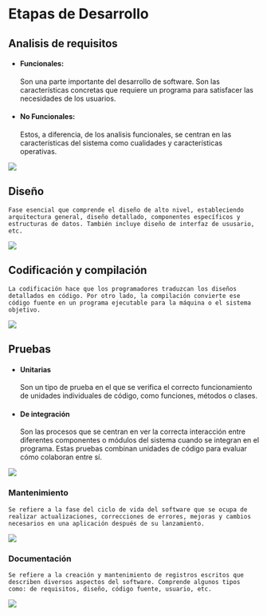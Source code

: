 # Etapas de Desarrollo

## Analisis de requisitos

- #### Funcionales: 
    Son una parte importante del desarrollo de software. Son las características concretas que requiere un programa para satisfacer las necesidades de los usuarios.

- #### No Funcionales:
    Estos, a diferencia, de los analisis funcionales, se centran en las características del sistema como cualidades y características operativas. 

![](https://knowgarden.files.wordpress.com/2014/12/requisitos.jpg)

## Diseño
    Fase esencial que comprende el diseño de alto nivel, estableciendo arquitectura general, diseño detallado, componentes específicos y estructuras de datos. También incluye diseño de interfaz de ususario, etc.

![](https://www.certus.edu.pe/blog/wp-content/uploads/2020/02/por-que-estudiar-desarrollo-software-portada.jpg)

## Codificación y compilación 

    La codificación hace que los programadores traduzcan los diseños detallados en código. Por otro lado, la compilación convierte ese código fuente en un programa ejecutable para la máquina o el sistema objetivo.

![](https://imgs.search.brave.com/h-aYJxX36Tr3nhkChXLYzDaPlpBJTbqytvHB0RUQFCA/rs:fit:500:0:0/g:ce/aHR0cDovL2RlY29u/Y2VwdG9zLmNvbS93/cC1jb250ZW50L3Vw/bG9hZHMvMjAxMy8x/Mi9jb25jZXB0by1k/ZS1jb21waWxhY2lv/bi5qcGc)

## Pruebas

- #### Unitarias
    Son un tipo de prueba en el que se verifica el correcto funcionamiento de unidades individuales de código, como funciones, métodos o clases. 

- #### De integración
    Son las procesos que se centran en ver la correcta interacción entre diferentes componentes o módulos del sistema cuando se integran en el programa. Estas pruebas combinan unidades de código para evaluar cómo colaboran entre sí.

![](https://imgs.search.brave.com/6y_DzB9c9q65zQSGSqTIs_yLqY7OY3lGsPdOws0s-dc/rs:fit:860:0:0/g:ce/aHR0cHM6Ly9teXNl/cnZlcm5hbWUuY29t/L2ltZy9vdGhlci82/NC93aGF0LWlzLXN5/c3RlbS1pbnRlZ3Jh/dGlvbi10ZXN0aW5n/LTIucG5n)

### Mantenimiento
    Se refiere a la fase del ciclo de vida del software que se ocupa de realizar actualizaciones, correcciones de errores, mejoras y cambios necesarios en una aplicación después de su lanzamiento.

![](https://imgs.search.brave.com/g3of6Yx8IpLveAYhyVoFpvkhqYWMfRxtm8k_gvpaCfw/rs:fit:500:0:0/g:ce/aHR0cHM6Ly93d3cu/ZnJhY3R0YWwuY29t/L2hzLWZzL2h1YmZz/L0ZyYWN0dGFsJTIw/V2Vic2l0ZSUyMDIw/MjEvbGFuZGluZy9p/bWFnZW5lcy9wbGFu/LWRlLW1hbnRlbmlt/aWVudG8vSW5mb2dy/YWZpYS1QbGFuLWRl/LW1hbnRlbmltaWVu/dG8tZW4tOC1wYXNv/cy53ZWJwP3dpZHRo/PTEyMDAmaGVpZ2h0/PTgwMCZuYW1lPUlu/Zm9ncmFmaWEtUGxh/bi1kZS1tYW50ZW5p/bWllbnRvLWVuLTgt/cGFzb3Mud2VicA)

### Documentación 
    Se refiere a la creación y mantenimiento de registros escritos que describen diversos aspectos del software. Comprende algunos tipos como: de requisitos, diseño, código fuente, usuario, etc.

![](https://imgs.search.brave.com/Nq_KzHqBZ4aYJTGT414LaIx2enESoQf579cO6OIi1gY/rs:fit:500:0:0/g:ce/aHR0cHM6Ly9pbWct/YXdzLmVob3djZG4u/Y29tLzc1MHg1MDAv/cGhvdG9zLmRlbWFu/ZHN0dWRpb3MuY29t/LzE4NC8yMDUvZm90/b2xpYV8xMjk2MDM4/X1hTLmpwZw)